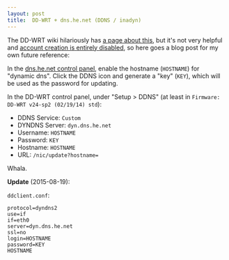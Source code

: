 ```yaml
---
layout: post
title:  DD-WRT + dns.he.net (DDNS / inadyn)
---
```


The DD-WRT wiki hilariously has [a page about this](https://www.dd-wrt.com/wiki/index.php/Dynamic_DNS#he.net), but it's not very helpful and [account creation is entirely disabled](https://www.dd-wrt.com/phpBB2/viewtopic.php?t=137570), so here goes a blog post for my own future reference:

In the [dns.he.net control panel](https://dns.he.net), enable the hostname (`HOSTNAME`) for "dynamic dns".  Click the DDNS icon and generate a "key" (`KEY`), which will be used as the password for updating.

In the DD-WRT control panel, under "Setup > DDNS" (at least in `Firmware: DD-WRT v24-sp2 (02/19/14) std`):

- DDNS Service: `Custom`
- DYNDNS Server: `dyn.dns.he.net`
- Username: `HOSTNAME`
- Password: `KEY`
- Hostname: `HOSTNAME`
- URL: `/nic/update?hostname=`

Whala.

**Update** (2015-08-19):

`ddclient.conf`:

```
protocol=dyndns2
use=if
if=eth0
server=dyn.dns.he.net
ssl=no
login=HOSTNAME
password=KEY
HOSTNAME
```
